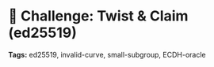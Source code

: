 # 🧩 Challenge: Twist & Claim (ed25519)

**Tags:** ed25519, invalid-curve, small-subgroup, ECDH-oracle
